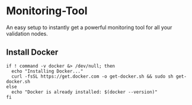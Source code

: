 # Monitoring-Tool
An easy setup to instantly get a powerful monitoring tool for all your validation nodes.
## Install Docker
```
if ! command -v docker &> /dev/null; then
  echo "Installing Docker..."
  curl -fsSL https://get.docker.com -o get-docker.sh && sudo sh get-docker.sh
else
  echo "Docker is already installed: $(docker --version)"
fi
```
